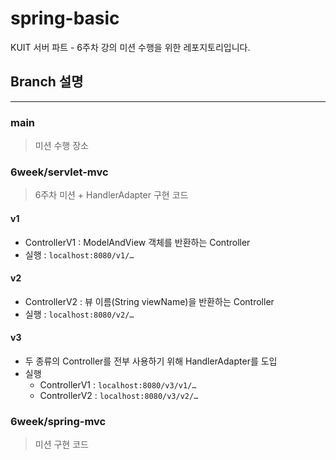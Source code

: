 # spring-basic
KUIT 서버 파트 - 6주차 강의 미션 수행을 위한 레포지토리입니다.


## Branch 설명

---

### main

> 미션 수행 장소

### 6week/servlet-mvc

> 6주차 미션 + HandlerAdapter 구현 코드

#### v1

- ControllerV1 : ModelAndView 객체를 반환하는 Controller
- 실행 : `localhost:8080/v1/…`

#### v2

- ControllerV2 : 뷰 이름(String viewName)을 반환하는 Controller
- 실행 : `localhost:8080/v2/…`

#### v3

- 두 종류의 Controller를 전부 사용하기 위해 HandlerAdapter를 도입
- 실행
    - ControllerV1 : `localhost:8080/v3/v1/…`
    - ControllerV2 : `localhost:8080/v3/v2/…`

### 6week/spring-mvc

> 미션 구현 코드
